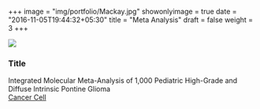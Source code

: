 +++
image = "img/portfolio/Mackay.jpg"
showonlyimage = true
date = "2016-11-05T19:44:32+05:30"
title = "Meta Analysis"
draft = false
weight = 3
+++
<!--more-->
![](/img/portfolio/Mackay_oncoprint.jpg)
###	Title
Integrated Molecular Meta-Analysis of 1,000 Pediatric High-Grade and Diffuse Intrinsic Pontine Glioma   
[Cancer Cell](https://www.sciencedirect.com/science/article/pii/S1535610817303628)
